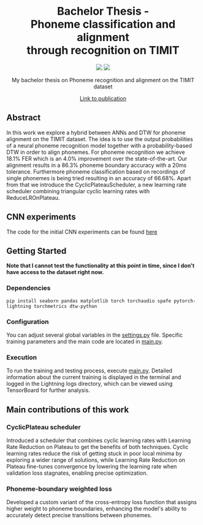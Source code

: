 <div align="center">
  <h1>Bachelor Thesis - <br>Phoneme classification and alignment<br> through recognition on TIMIT</h1>
  <p>
    <img src="https://img.shields.io/badge/Python-3776AB?logo=python&logoColor=white">
    <img src="https://img.shields.io/badge/PyTorch-EE4C2C?logo=pytorch&logoColor=white">
  </p>
  <p>My bachelor thesis on Phoneme recognition and alignment on the TIMIT dataset</p>
  <p><a href="https://isl.anthropomatik.kit.edu/downloads/BachelorarbeitSchlipp.pdf">Link to publication</a></p>
</div>

## Abstract
In this work we explore a hybrid between ANNs and DTW for phoneme alignment on the TIMIT dataset. The idea is to use the output probabilities of a neural phoneme recognition model together with a probability-based DTW in order to align phonemes.
For phoneme recognition we achieve 18.1% FER which is an 4.0% improvement over the state-of-the-art.
Our alignment results in a 86.3% phoneme boundary accuracy with a 20ms tolerance. Furthermore phoneme classification based on recordings of single phonemes is being tried resulting in an accuracy of 66.68%.
Apart from that we introduce the CyclicPlateauScheduler, a new learning rate scheduler combining triangular cyclic learning rates with ReduceLROnPlateau.

## CNN experiments
The code for the initial CNN experiments can be found [here](https://github.com/lischilpp/bachelor-thesis-phoneme-recognition-alignment_cnn)

## Getting Started
**Note that I cannot test the functionality at this point in time, since I don't have access to the dataset right now.**
### Dependencies
`pip install seaborn pandas matplotlib torch torchaudio spafe pytorch-lightning torchmetrics dtw-python`
### Configuration
You can adjust several global variables in the [settings.py](https://github.com/lischilpp/bachelor-thesis-phoneme-recognition-alignment/blob/main/src/settings.py) file.
Specific training parameters and the main code are located in [main.py](https://github.com/lischilpp/bachelor-thesis-phoneme-recognition-alignment/blob/main/src/main.py).

### Execution
To run the training and testing process, execute [main.py](https://github.com/lischilpp/bachelor-thesis-phoneme-recognition-alignment/blob/main/src/main.py). Detailed information about the current training is displayed in the terminal and logged in the Lightning logs directory, which can be viewed using TensorBoard for further analysis.

## Main contributions of this work
### CyclicPlateau scheduler
Introduced a scheduler that combines cyclic learning rates with Learning Rate Reduction on Plateau to get the benefits of both techniques.
Cyclic learning rates reduce the risk of getting stuck in poor local minima by exploring a wider range of solutions, while Learning Rate Reduction on Plateau fine-tunes convergence by lowering the learning rate when validation loss stagnates, enabling precise optimization.

### Phoneme-boundary weighted loss
Developed a custom variant of the cross-entropy loss function that assigns higher weight to phoneme boundaries, enhancing the model's ability to accurately detect precise transitions between phonemes.
